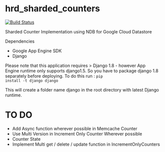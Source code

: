 # hrd_sharded_counters

[![Build Status](https://magnum.travis-ci.com/ashish1294/hrd_sharded_counters.svg?token=2Nn4SpQTSFpAmqNW7tqr&branch=master)](https://magnum.travis-ci.com/ashish1294/hrd_sharded_counters)

Sharded Counter Implementation using NDB for Google Cloud Datastore

Dependencies
* Google App Engine SDK
* Django

Please note that this application requires > Django 1.8 - however App Engine
runtime only supports django1.5. So you have to package django 1.8 separately
before deploying. To do this run :
<code>pip install -t django django</code><br/>

This will create a folder name django in the root directory with latest Django
runtime.

TO DO
=====
* Add Async function wherever possible in Memcache Counter
* Use Multi Version in Increment Only Counter Wherever possible
* Counter State
* Implement Multi get / delete / update function in IncrementOnlyCounters

